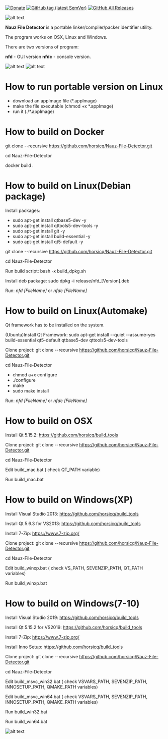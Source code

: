 [![Donate](https://img.shields.io/badge/Donate-PayPal-green.svg)](https://www.paypal.com/cgi-bin/webscr?cmd=_s-xclick&hosted_button_id=NF3FBD3KHMXDN)
[![GitHub tag (latest SemVer)](https://img.shields.io/github/tag/horsicq/Nauz-File-Detector.svg)](https://github.com/horsicq/Nauz-File-Detector/releases)
[![GitHub All Releases](https://img.shields.io/github/downloads/horsicq/Nauz-File-Detector/total.svg)](https://github.com/horsicq/Nauz-File-Detector/releases)

![alt text](https://github.com/horsicq/Nauz-File-Detector/blob/master/mascots/0.06.png "Version")

**Nauz File Detector** is a portable linker/compiler/packer identifier utility.

The program works on OSX, Linux and Windows.

There are two versions of  program:

**nfd** - GUI version
**nfdc** - console version.

![alt text](https://github.com/horsicq/Nauz-File-Detector/blob/master/docs/1.png "1")
![alt text](https://github.com/horsicq/Nauz-File-Detector/blob/master/docs/2.png "2")

How to run portable version on Linux
=======

- download an appImage file (*.appImage)
- make the file executable (chmod +x *.appImage)
- run it (./*.appImage)

How to build on Docker
=======
git clone --recursive https://github.com/horsicq/Nauz-File-Detector.git

cd Nauz-File-Detector

docker build .

How to build on Linux(Debian package)
=======

Install packages:

- sudo apt-get install qtbase5-dev -y
- sudo apt-get install qttools5-dev-tools -y
- sudo apt-get install git -y
- sudo apt-get install build-essential -y
- sudo apt-get install qt5-default -y

git clone --recursive https://github.com/horsicq/Nauz-File-Detector.git

cd Nauz-File-Detector

Run build script: bash -x build_dpkg.sh

Install deb package: sudo dpkg -i release/nfd_[Version].deb

Run: *nfd [FileName]* or *nfdc [FileName]*

How to build on Linux(Automake)
=======

Qt framework has to be installed on the system.

(Ubuntu)Install Qt Framework: sudo apt-get install --quiet --assume-yes build-essential qt5-default qtbase5-dev qttools5-dev-tools

Clone project: git clone --recursive https://github.com/horsicq/Nauz-File-Detector.git

cd Nauz-File-Detector

- chmod a+x configure
- ./configure
- make
- sudo make install

Run: *nfd [FileName]* or *nfdc [FileName]*

How to build on OSX
=======

Install Qt 5.15.2: https://github.com/horsicq/build_tools

Clone project: git clone --recursive https://github.com/horsicq/Nauz-File-Detector.git

cd Nauz-File-Detector

Edit build_mac.bat ( check QT_PATH variable)

Run build_mac.bat

How to build on Windows(XP)
=======

Install Visual Studio 2013: https://github.com/horsicq/build_tools

Install Qt 5.6.3 for VS2013: https://github.com/horsicq/build_tools

Install 7-Zip: https://www.7-zip.org/

Clone project: git clone --recursive https://github.com/horsicq/Nauz-File-Detector.git

cd Nauz-File-Detector

Edit build_winxp.bat ( check VS_PATH,  SEVENZIP_PATH, QT_PATH variables)

Run build_winxp.bat

How to build on Windows(7-10)
=======

Install Visual Studio 2019: https://github.com/horsicq/build_tools

Install Qt 5.15.2 for VS2019: https://github.com/horsicq/build_tools

Install 7-Zip: https://www.7-zip.org/

Install Inno Setup: https://github.com/horsicq/build_tools

Clone project: git clone --recursive https://github.com/horsicq/Nauz-File-Detector.git

cd Nauz-File-Detector

Edit build_msvc_win32.bat ( check VSVARS_PATH, SEVENZIP_PATH, INNOSETUP_PATH, QMAKE_PATH variables)

Edit build_msvc_win64.bat ( check VSVARS_PATH, SEVENZIP_PATH, INNOSETUP_PATH, QMAKE_PATH variables)

Run build_win32.bat

Run build_win64.bat

![alt text](https://github.com/horsicq/Nauz-File-Detector/blob/master/mascots/nfd.png "Mascot")



